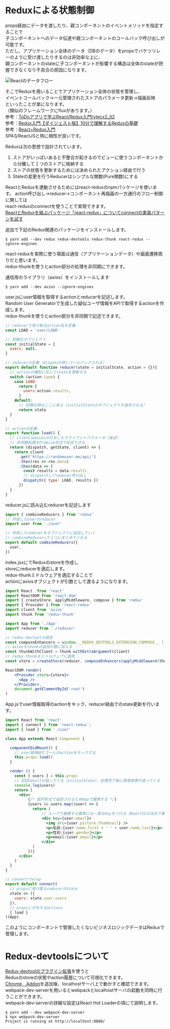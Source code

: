 # Reduxによる状態制御
props経由にデータを渡したり、親コンポーネントのイベントメソッドを指定することで  
子コンポーネントへのデータ伝達や親コンポーネントのコールバック呼び出しが可能です。  
ただし、アプリケーション全体のデータ（DBのデータ）をpropsでバケツリレーのように受け渡したりするのは非効率な上に、  
親コンポーネントのstateに子コンポーネントが影響する構造は全体のstateが把握できなくなり不具合の原因になります。  

![Reactのデータフロー](https://github.com/teradonburi/learnReactJS/blob/ReactRedux/dataflow.png)

そこでReduxを用いることでアプリケーション全体の状態を管理し、  
イベントコールバック→一元管理されたストアのパラメータ更新→描画反映  
といったことが楽になります。  
（類似のフレームワークにfluxがあります。）  
参考：[ToDoアプリで学ぶReact/Redux入門/vtecx2_lt2](https://speakerdeck.com/nishina555/vtecx2-lt2)  
参考：[Redux入門【ダイジェスト版】10分で理解するReduxの基礎](https://qiita.com/kiita312/items/49a1f03445b19cf407b7)  
参考：[React+Redux入門](https://qiita.com/erukiti/items/e16aa13ad81d5938374e)  
SPAなReactJSと特に相性が良いです。  
  
Reduxは次の思想で設計されています。  

1. ストアがいっぱいあると不整合が起きるのでビューに使うコンポーネントから分離して１つのストアに格納する
2. ストアの状態を更新するためには決められたアクション経由で行う
3. Stateの変更を行うReducerはシンプルな関数(Pure関数)にする

ReactとReduxを連動させるためにはreact-reduxのnpmパッケージを使います。
action呼び出し→reducer→コンポーネント再描画の一方通行のフロー制御に関しては  
react-reduxのconnectを使うことで実現できます。  
[ReactとReduxを結ぶパッケージ「react-redux」についてconnectの実装パターンを試す](https://qiita.com/MegaBlackLabel/items/df868e734d199071b883)  

追加で下記のRedux関連のパッケージをインストールします。  

```
$ yarn add --dev redux redux-devtools redux-thunk react-redux --ignore-engines
```

react-reduxを実際に使う場面は通信（アプリケーションデータ）や画面遷移周りだと思います。  
redux-thunkを使うとaction部分の処理を非同期にできます。  
  
通信用のライブラリ（axios）をインストールします  

```
$ yarn add --dev axios --ignore-engines
```

user.jsにuser情報を取得するactionとreducerを記述します。  
Random User Generatorで生成した疑似ユーザ情報をAPIで取得するactionを作成します。  
redux-thunkを使うとaction部分を非同期で記述できます。  

```user.js
// reducerで受け取るaction名を定義
const LOAD = 'user/LOAD'

// 初期化オブジェクト
const initialState = {
  users: null,
}

// reducerの定義（dispatch時にコールバックされる）
export default function reducer(state = initialState, action = {}){
  // actionの種別に応じてstateを更新する
  switch (action.type) {
    case LOAD:
      return {
        users:action.results,
      }
    default:
      // 初期化時はここに来る（initialStateのオブジェクトが返却される）
      return state
  }
}

// actionの定義
export function load() {
  // clientはaxiosの付与したクライアントパラメータ（後述）
  // 非同期処理をPromise形式で記述できる
  return (dispatch, getState, client) => {
    return client
      .get('https://randomuser.me/api/')
      .then(res => res.data)
      .then(data => {
        const results = data.results
        // dispatchしてreducer呼び出し
        dispatch({ type: LOAD, results })
      })
  }
}
```

reducer.jsに読み込むreducerを記述します

```reducer.js
import { combineReducers } from 'redux'
// 作成したuserのreducer
import user from './user'

// 作成したreducerをオブジェクトに追加していく
// combineReducersで１つにまとめてくれる
export default combineReducers({
  user,
})
```

index.jsxにてReduxのstoreを作成し  
storeにreducerを適応します。  
redux-thunkミドルウェアを適応することで  
actionにaxiosオブジェクトが引数として渡るようになります。  

```index.jsx
import React  from 'react'
import ReactDOM from 'react-dom'
import { createStore, applyMiddleware, compose } from 'redux'
import { Provider } from 'react-redux'
import client from 'axios'
import thunk from 'redux-thunk'

import App from './App'
import reducer from './reducer'

// redux-devtoolの設定
const composeEnhancers = window.__REDUX_DEVTOOLS_EXTENSION_COMPOSE__ || compose
// axiosをthunkの追加引数に加える
const thunkWithClient = thunk.withExtraArgument(client)
// redux-thunkをミドルウェアに適用
const store = createStore(reducer, composeEnhancers(applyMiddleware(thunkWithClient)))

ReactDOM.render(
    <Provider store={store}>
      <App />
    </Provider>,
    document.getElementById('root')
)
```

App.jsでuser情報取得のactionをキック、reducer経由でのstate更新を行います。

```App.jsx
import React from 'react'
import { connect } from 'react-redux';
import { load } from './user'

class App extends React.Component {

  componentDidMount() {
    // user取得APIコールのactionをキックする
    this.props.load()
  }

  render () {
    const { users } = this.props
    // 初回はnullが返ってくる（initialState）、処理完了後に再度結果が返ってくる
    console.log(users)
    return (
      <div>
          {/* 配列形式で返却されるためmapで展開する */}
          {users && users.map((user) => {
            return (
                // ループで展開する要素には一意なkeyをつける（ReactJSの決まり事）
                <div key={user.email}>
                  <img src={user.picture.thumbnail} />
                  <p>名前:{user.name.first + ' ' + user.name.last}</p>
                  <p>性別:{user.gender}</p>
                  <p>email:{user.email}</p>
                </div>
            )
          })}
      </div>
    )
  }
}

// connectでwrap
export default connect(
  // propsに受け取るreducerのstate
  state => ({
    users: state.user.users
  }),
  // propsに付与するactions
  { load }
)(App)
```

このようにコンポーネントで管理したくないビジネスロジックデータはReduxで管理します。

# Redux-devtoolsについて
[Redux-devtoolのプラグイン拡張](https://github.com/zalmoxisus/redux-devtools-extension)を使うと  
Reduxのstoreの状態やaction履歴について可視化できます。  
[Chrome　Addon](https://chrome.google.com/webstore/detail/redux-devtools/lmhkpmbekcpmknklioeibfkpmmfibljd)を追加後、localhostサーバ上で動かすと確認できます。  
webpack-dev-serverを用いるとwebpackとlocalhostサーバの起動を同時に行うことができます。  
webpack-dev-serverの詳細な設定はReact Hot Loaderの項にて説明します。  

```
$ yarn add --dev webpack-dev-server
$ npx webpack-dev-server
Project is running at http://localhost:8080/
```

